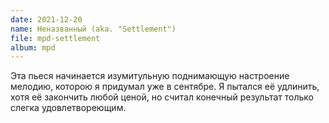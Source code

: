 ```yaml
---
date: 2021-12-20
name: Неназванный (aka. "Settlement")
file: mpd-settlement
album: mpd
---
```


Эта пьеся начинается изумитульную поднимающую настроение мелодию, которою я придумал уже в сентябре. Я пытался её удлинить, хотя её закончить любой ценой, но считал конечный результат только слегка удовлетвореющим.
